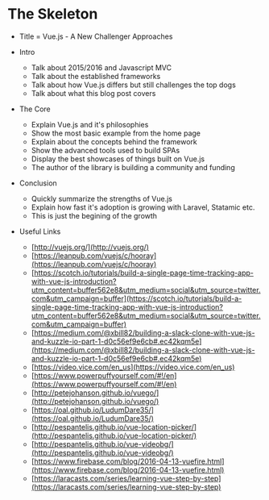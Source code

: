 The Skeleton
============

- Title = Vue.js - A New Challenger Approaches

- Intro
    - Talk about 2015/2016 and Javascript MVC
    - Talk about the established frameworks
    - Talk about how Vue.js differs but still challenges the top dogs
    - Talk about what this blog post covers


- The Core
    - Explain Vue.js and it's philosophies
    - Show the most basic example from the home page
    - Explain about the concepts behind the framework
    - Show the advanced tools used to build SPAs
    - Display the best showcases of things built on Vue.js
    - The author of the library is building a community and funding


- Conclusion
    - Quickly summarize the strengths of Vue.js
    - Explain how fast it's adoption is growing with Laravel, Statamic etc.
    - This is just the begining of the growth


- Useful Links
    - [http://vuejs.org/](http://vuejs.org/)
    - [https://leanpub.com/vuejs/c/hooray](https://leanpub.com/vuejs/c/hooray)
    - [https://scotch.io/tutorials/build-a-single-page-time-tracking-app-with-vue-js-introduction?utm_content=buffer562e8&utm_medium=social&utm_source=twitter.com&utm_campaign=buffer](https://scotch.io/tutorials/build-a-single-page-time-tracking-app-with-vue-js-introduction?utm_content=buffer562e8&utm_medium=social&utm_source=twitter.com&utm_campaign=buffer)
    - [https://medium.com/@xbill82/building-a-slack-clone-with-vue-js-and-kuzzle-io-part-1-d0c56ef9e6cb#.ec42kqm5e](https://medium.com/@xbill82/building-a-slack-clone-with-vue-js-and-kuzzle-io-part-1-d0c56ef9e6cb#.ec42kqm5e)
    - [https://video.vice.com/en_us](https://video.vice.com/en_us)
    - [https://www.powerpuffyourself.com/#!/en](https://www.powerpuffyourself.com/#!/en)
    - [http://petejohanson.github.io/vuego/](http://petejohanson.github.io/vuego/)
    - [https://oal.github.io/LudumDare35/](https://oal.github.io/LudumDare35/)
    - [http://pespantelis.github.io/vue-location-picker/](http://pespantelis.github.io/vue-location-picker/)
    - [http://pespantelis.github.io/vue-videobg/](http://pespantelis.github.io/vue-videobg/)
    - [https://www.firebase.com/blog/2016-04-13-vuefire.html](https://www.firebase.com/blog/2016-04-13-vuefire.html)
    - [https://laracasts.com/series/learning-vue-step-by-step](https://laracasts.com/series/learning-vue-step-by-step)
